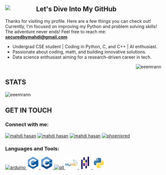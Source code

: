 ## <img align="left" src='https://media.giphy.com/media/3o6Zt6ML6BklcajjsA/giphy.gif' width="100px"> Let's Dive Into My GitHub
Thanks for visiting my profile. Here are a few things you can check out! Currently, I'm focused on improving my Python and problem solving skills! The adventure never ends! Feel free to reach me: **securedbymahdi@gmail.com**
- Undergrad CSE student | Coding in Python, C, and C++ | AI enthusiast.
- Passionate about coding, math, and building innovative solutions.
- Data science enthusiast aiming for a research-driven career in tech.
<p align="right"> <img src="https://komarev.com/ghpvc/?username=eeemrann&label=Profile%20views&color=blue&style=flat" alt="eeemrann" /> </p>

## STATS
<p><img align="center" src="https://github-readme-stats.vercel.app/api/top-langs?username=eeemrann&show_icons=true&locale=en&layout=compact" alt="eeemrann" /></p>

## GET IN TOUCH
<h3 align="left">Connect with me:</h3>
<p align="left">
<a href="https://twitter.com/mahdi hasan" target="blank"><img align="center" src="https://raw.githubusercontent.com/rahuldkjain/github-profile-readme-generator/master/src/images/icons/Social/twitter.svg" alt="mahdi hasan" height="30" width="40" /></a>
<a href="https://linkedin.com/in/mahdi hasan" target="blank"><img align="center" src="https://raw.githubusercontent.com/rahuldkjain/github-profile-readme-generator/master/src/images/icons/Social/linked-in-alt.svg" alt="mahdi hasan" height="30" width="40" /></a>
<a href="https://kaggle.com/mahdi hasan" target="blank"><img align="center" src="https://raw.githubusercontent.com/rahuldkjain/github-profile-readme-generator/master/src/images/icons/Social/kaggle.svg" alt="mahdi hasan" height="30" width="40" /></a>
<a href="https://codeforces.com/profile/phoenixred" target="blank"><img align="center" src="https://raw.githubusercontent.com/rahuldkjain/github-profile-readme-generator/master/src/images/icons/Social/codeforces.svg" alt="phoenixred" height="30" width="40" /></a>
</p>

<h3 align="left">Languages and Tools:</h3>
<p align="left"> <a href="https://www.arduino.cc/" target="_blank" rel="noreferrer"> <img src="https://cdn.worldvectorlogo.com/logos/arduino-1.svg" alt="arduino" width="40" height="40"/> </a> <a href="https://www.cprogramming.com/" target="_blank" rel="noreferrer"> <img src="https://raw.githubusercontent.com/devicons/devicon/master/icons/c/c-original.svg" alt="c" width="40" height="40"/> </a> <a href="https://www.w3schools.com/cpp/" target="_blank" rel="noreferrer"> <img src="https://raw.githubusercontent.com/devicons/devicon/master/icons/cplusplus/cplusplus-original.svg" alt="cplusplus" width="40" height="40"/> </a> <a href="https://git-scm.com/" target="_blank" rel="noreferrer"> <img src="https://www.vectorlogo.zone/logos/git-scm/git-scm-icon.svg" alt="git" width="40" height="40"/> </a> <a href="https://www.mysql.com/" target="_blank" rel="noreferrer"> <img src="https://raw.githubusercontent.com/devicons/devicon/master/icons/mysql/mysql-original-wordmark.svg" alt="mysql" width="40" height="40"/> </a> <a href="https://pandas.pydata.org/" target="_blank" rel="noreferrer"> <img src="https://raw.githubusercontent.com/devicons/devicon/2ae2a900d2f041da66e950e4d48052658d850630/icons/pandas/pandas-original.svg" alt="pandas" width="40" height="40"/> </a> <a href="https://www.python.org" target="_blank" rel="noreferrer"> <img src="https://raw.githubusercontent.com/devicons/devicon/master/icons/python/python-original.svg" alt="python" width="40" height="40"/> </a> </p>



